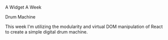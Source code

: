 A Widget A Week

Drum Machine

This week I'm utilizing the modularity and virtual DOM manipulation of React to create a simple digital drum machine. 